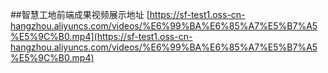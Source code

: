 
##智慧工地前端成果视频展示地址
[https://sf-test1.oss-cn-hangzhou.aliyuncs.com/videos/%E6%99%BA%E6%85%A7%E5%B7%A5%E5%9C%B0.mp4](https://sf-test1.oss-cn-hangzhou.aliyuncs.com/videos/%E6%99%BA%E6%85%A7%E5%B7%A5%E5%9C%B0.mp4)
